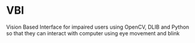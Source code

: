 # VBI
Vision Based Interface for impaired users using OpenCV, DLIB and Python so that they can interact with computer using eye movement and blink
